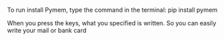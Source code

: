 To run install Pymem, type the command in the terminal: pip install pymem

When you press the keys, what you specified is written. So you can easily write your mail or bank card
